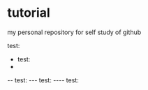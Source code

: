 # tutorial
my personal repository for self study of github

test:

- test:
- 
-- test:
--- test:
---- test:
